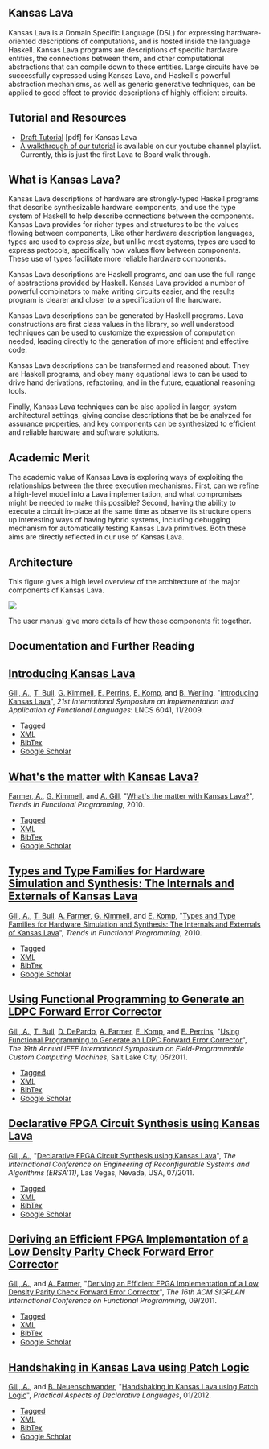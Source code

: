 ## Kansas Lava

<div class="teaser">
        
Kansas Lava is a Domain Specific Language (DSL) for expressing
hardware-oriented descriptions of computations, and is hosted inside the
language Haskell. Kansas Lava programs are descriptions of specific
hardware entities, the connections between them, and other computational
abstractions that can compile down to these entities. Large circuits
have be successfully expressed using Kansas Lava, and Haskell's powerful
abstraction mechanisms, as well as generic generative techniques, can be
applied to good effect to provide descriptions of highly efficient
circuits.

</div>

Tutorial and Resources
----------------------

-   [Draft
    Tutorial](http://ittc.ku.edu/csdl/fpg/sites/default/files/manual.pdf)
    [pdf] for Kansas Lava
-   [A walkthrough of our
    tutorial](http://www.youtube.com/playlist?list=PL211F8711E3B3DF9C)
    is available on our youtube channel playlist. Currently, this is
    just the first Lava to Board walk through.

What is Kansas Lava?
--------------------

Kansas Lava descriptions of hardware are strongly-typed Haskell programs
that describe synthesizable hardware components, and use the type system
of Haskell to help describe connections between the components. Kansas
Lava provides for richer types and structures to be the values flowing
between components, Like other hardware description languages, types are
used to express *size*, but unlike most systems, types are used to
express protocols, specifically how values flow between components.
These use of types facilitate more reliable hardware components.

Kansas Lava descriptions are Haskell programs, and can use the full
range of abstractions provided by Haskell. Kansas Lava provided a number
of powerful combinators to make writing circuits easier, and the results
program is clearer and closer to a specification of the hardware.

Kansas Lava descriptions can be generated by Haskell programs. Lava
constructions are first class values in the library, so well understood
techniques can be used to customize the expression of computation
needed, leading directly to the generation of more efficient and
effective code.

Kansas Lava descriptions can be transformed and reasoned about. They are
Haskell programs, and obey many equational laws to can be used to drive
hand derivations, refactoring, and in the future, equational reasoning
tools.

Finally, Kansas Lava techniques can be also applied in larger, system
architectural settings, giving concise descriptions that be be analyzed
for assurance properties, and key components can be synthesized to
efficient and reliable hardware and software solutions.

Academic Merit
--------------

The academic value of Kansas Lava is exploring ways of exploiting the
relationships between the three execution mechanisms. First, can we
refine a high-level model into a Lava implementation, and what
compromises might be needed to make this possible? Second, having the
ability to execute a circuit in-place at the same time as observe its
structure opens up interesting ways of having hybrid systems, including
debugging mechanism for automatically testing Kansas Lava primitives.
Both these aims are directly reflected in our use of Kansas Lava.

Architecture
------------

This figure gives a high level overview of the architecture of the major
components of Kansas Lava.

![](/sites/default/files/KansasLava.png)

The user manual give more details of how these components fit together.

Documentation and Further Reading
---------------------------------

[Introducing Kansas Lava](/node/12 "Introducing Kansas Lava")
----------------------------------------------------------------------

[Gill, A.](/biblio/author/42), [T.
Bull](/biblio/author/17), [G.
Kimmell](/biblio/author/10), [E.
Perrins](/biblio/author/11), [E.
Komp](/biblio/author/12), and [B.
Werling](/biblio/author/14), "[Introducing Kansas
Lava](/biblio/view/12)", *21st International Symposium on
Implementation and Application of Functional Languages*: LNCS 6041,
11/2009.

-   [Tagged](/biblio/export/tagged/12 "Click to download the EndNote Tagged formatted file")
-   [XML](/biblio/export/xml/12 "Click to download the XML formatted file")
-   [BibTex](/biblio/export/bibtex/12 "Click to download the BibTEX formatted file")
-   [Google
    Scholar](http://scholar.google.com/scholar?btnG=Search%2BScholar&as_q=%22Introducing%2BKansas%2BLava%22&as_sauthors=Gill&as_occt=any&as_epq=&as_oq=&as_eq=&as_publication=&as_ylo=&as_yhi=&as_sdtAAP=1&as_sdtp=1 "Click to search Google Scholar for this entry")

[What's the matter with Kansas Lava?](/node/48 "What's the matter with Kansas Lava?")
----------------------------------------------------------------------------------------------

[Farmer, A.](/biblio/author/45), [G.
Kimmell](/biblio/author/10), and [A.
Gill](/biblio/author/42), "[What's the matter with Kansas
Lava?](/biblio/view/48)", *Trends in Functional Programming*,
2010.

-   [Tagged](/biblio/export/tagged/48 "Click to download the EndNote Tagged formatted file")
-   [XML](/biblio/export/xml/48 "Click to download the XML formatted file")
-   [BibTex](/biblio/export/bibtex/48 "Click to download the BibTEX formatted file")
-   [Google
    Scholar](http://scholar.google.com/scholar?btnG=Search%2BScholar&as_q=%22What%27s%2Bthe%2Bmatter%2Bwith%2BKansas%2BLava%3F%22&as_sauthors=Farmer&as_occt=any&as_epq=&as_oq=&as_eq=&as_publication=&as_ylo=&as_yhi=&as_sdtAAP=1&as_sdtp=1 "Click to search Google Scholar for this entry")

[Types and Type Families for Hardware Simulation and Synthesis: The Internals and Externals of Kansas Lava](/node/47 "Types and Type Families for Hardware Simulation and Synthesis: The Internals and Externals of Kansas Lava")
------------------------------------------------------------------------------------------------------------------------------------------------------------------------------------------------------------------------------------------

[Gill, A.](/biblio/author/42), [T.
Bull](/biblio/author/44), [A.
Farmer](/biblio/author/45), [G.
Kimmell](/biblio/author/10), and [E.
Komp](/biblio/author/12), "[Types and Type Families for
Hardware Simulation and Synthesis: The Internals and Externals of Kansas
Lava](/biblio/view/47)", *Trends in Functional Programming*,
2010.

-   [Tagged](/biblio/export/tagged/47 "Click to download the EndNote Tagged formatted file")
-   [XML](/biblio/export/xml/47 "Click to download the XML formatted file")
-   [BibTex](/biblio/export/bibtex/47 "Click to download the BibTEX formatted file")
-   [Google
    Scholar](http://scholar.google.com/scholar?btnG=Search%2BScholar&as_q=%22Types%2Band%2BType%2BFamilies%2Bfor%2BHardware%2BSimulation%2Band%2BSynthesis%3A%2BThe%2BInternals%2Band%2BExternals%2Bof%2BKansas%2BLava%22&as_sauthors=Gill&as_occt=any&as_epq=&as_oq=&as_eq=&as_publication=&as_ylo=&as_yhi=&as_sdtAAP=1&as_sdtp=1 "Click to search Google Scholar for this entry")

[Using Functional Programming to Generate an LDPC Forward Error Corrector](/node/106 "Using Functional Programming to Generate an LDPC Forward Error Corrector")
-------------------------------------------------------------------------------------------------------------------------------------------------------------------------

[Gill, A.](/biblio/author/42), [T.
Bull](/biblio/author/44), [D.
DePardo](/biblio/author/47), [A.
Farmer](/biblio/author/45), [E.
Komp](/biblio/author/12), and [E.
Perrins](/biblio/author/11), "[Using Functional Programming to
Generate an LDPC Forward Error Corrector](/biblio/view/106)",
*The 19th Annual IEEE International Symposium on Field-Programmable
Custom Computing Machines*, Salt Lake City, 05/2011.

-   [Tagged](/biblio/export/tagged/106 "Click to download the EndNote Tagged formatted file")
-   [XML](/biblio/export/xml/106 "Click to download the XML formatted file")
-   [BibTex](/biblio/export/bibtex/106 "Click to download the BibTEX formatted file")
-   [Google
    Scholar](http://scholar.google.com/scholar?btnG=Search%2BScholar&as_q=%22Using%2BFunctional%2BProgramming%2Bto%2BGenerate%2Ban%2BLDPC%2BForward%2BError%2BCorrector%22&as_sauthors=Gill&as_occt=any&as_epq=&as_oq=&as_eq=&as_publication=&as_ylo=&as_yhi=&as_sdtAAP=1&as_sdtp=1 "Click to search Google Scholar for this entry")

[Declarative FPGA Circuit Synthesis using Kansas Lava](/node/111 "Declarative FPGA Circuit Synthesis using Kansas Lava")
---------------------------------------------------------------------------------------------------------------------------------

[Gill, A.](/biblio/author/42), "[Declarative FPGA Circuit
Synthesis using Kansas Lava](/biblio/view/111)", *The
International Conference on Engineering of Reconfigurable Systems and
Algorithms (ERSA'11)*, Las Vegas, Nevada, USA, 07/2011.

-   [Tagged](/biblio/export/tagged/111 "Click to download the EndNote Tagged formatted file")
-   [XML](/biblio/export/xml/111 "Click to download the XML formatted file")
-   [BibTex](/biblio/export/bibtex/111 "Click to download the BibTEX formatted file")
-   [Google
    Scholar](http://scholar.google.com/scholar?btnG=Search%2BScholar&as_q=%22Declarative%2BFPGA%2BCircuit%2BSynthesis%2Busing%2BKansas%2BLava%22&as_sauthors=Gill&as_occt=any&as_epq=&as_oq=&as_eq=&as_publication=&as_ylo=&as_yhi=&as_sdtAAP=1&as_sdtp=1 "Click to search Google Scholar for this entry")

[Deriving an Efficient FPGA Implementation of a Low Density Parity Check Forward Error Corrector](/node/107 "Deriving an Efficient FPGA Implementation of a Low Density Parity Check Forward Error Corrector")
-----------------------------------------------------------------------------------------------------------------------------------------------------------------------------------------------------------------------

[Gill, A.](/biblio/author/42), and [A.
Farmer](/biblio/author/45), "[Deriving an Efficient FPGA
Implementation of a Low Density Parity Check Forward Error
Corrector](/biblio/view/107)", *The 16th ACM SIGPLAN
International Conference on Functional Programming*, 09/2011.

-   [Tagged](/biblio/export/tagged/107 "Click to download the EndNote Tagged formatted file")
-   [XML](/biblio/export/xml/107 "Click to download the XML formatted file")
-   [BibTex](/biblio/export/bibtex/107 "Click to download the BibTEX formatted file")
-   [Google
    Scholar](http://scholar.google.com/scholar?btnG=Search%2BScholar&as_q=%22Deriving%2Ban%2BEfficient%2BFPGA%2BImplementation%2Bof%2Ba%2BLow%2BDensity%2BParity%2BCheck%2BForward%2BError%2BCorrector%22&as_sauthors=Gill&as_occt=any&as_epq=&as_oq=&as_eq=&as_publication=&as_ylo=&as_yhi=&as_sdtAAP=1&as_sdtp=1 "Click to search Google Scholar for this entry")

[Handshaking in Kansas Lava using Patch Logic](/node/119 "Handshaking in Kansas Lava using Patch Logic")
-----------------------------------------------------------------------------------------------------------------

[Gill, A.](/biblio/author/42), and [B.
Neuenschwander](/biblio/author/48), "[Handshaking in Kansas
Lava using Patch Logic](/biblio/view/119)", *Practical Aspects
of Declarative Languages*, 01/2012.

-   [Tagged](/biblio/export/tagged/119 "Click to download the EndNote Tagged formatted file")
-   [XML](/biblio/export/xml/119 "Click to download the XML formatted file")
-   [BibTex](/biblio/export/bibtex/119 "Click to download the BibTEX formatted file")
-   [Google
    Scholar](http://scholar.google.com/scholar?btnG=Search%2BScholar&as_q=%22Handshaking%2Bin%2BKansas%2BLava%2Busing%2BPatch%2BLogic%22&as_sauthors=Gill&as_occt=any&as_epq=&as_oq=&as_eq=&as_publication=&as_ylo=&as_yhi=&as_sdtAAP=1&as_sdtp=1 "Click to search Google Scholar for this entry")

